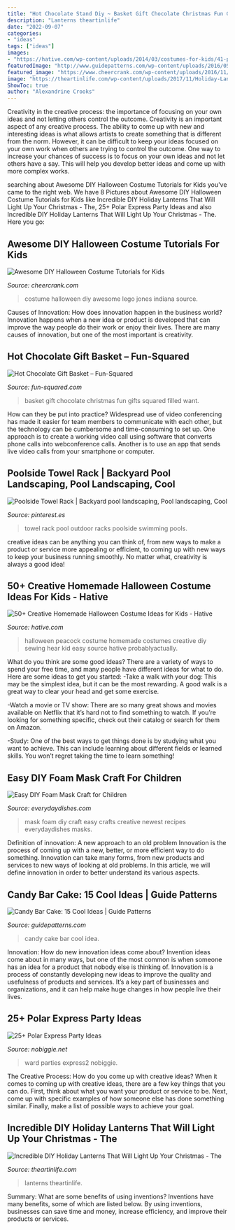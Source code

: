 ```yaml
---
title: "Hot Chocolate Stand Diy ~ Basket Gift Chocolate Christmas Fun Gifts Squared Filled Want"
description: "Lanterns theartinlife"
date: "2022-09-07"
categories:
- "ideas"
tags: ["ideas"]
images:
- "https://hative.com/wp-content/uploads/2014/03/costumes-for-kids/41-peacock-kid-costume-idea.jpg"
featuredImage: "http://www.guidepatterns.com/wp-content/uploads/2016/05/Candy-Bar-Cake-Ideas.jpg"
featured_image: "https://www.cheercrank.com/wp-content/uploads/2016/11/46-creative-homemade-halloween-costume.jpg"
image: "https://theartinlife.com/wp-content/uploads/2017/11/Holiday-Lanterns-6-The-ART-In-LIFE.jpg"
ShowToc: true
author: "Alexandrine Crooks"
---
```



Creativity in the creative process: the importance of focusing on your own ideas and not letting others control the outcome.
Creativity is an important aspect of any creative process. The ability to come up with new and interesting ideas is what allows artists to create something that is different from the norm. However, it can be difficult to keep your ideas focused on your own work when others are trying to control the outcome. One way to increase your chances of success is to focus on your own ideas and not let others have a say. This will help you develop better ideas and come up with more complex works.

	

		
searching about Awesome DIY Halloween Costume Tutorials for Kids you've came to the right web. We have 8 Pictures about Awesome DIY Halloween Costume Tutorials for Kids like Incredible DIY Holiday Lanterns That Will Light Up Your Christmas - The, 25+ Polar Express Party Ideas and also Incredible DIY Holiday Lanterns That Will Light Up Your Christmas - The. Here you go:
		
    
## Awesome DIY Halloween Costume Tutorials For Kids

<img loading=lazy src="https://www.cheercrank.com/wp-content/uploads/2016/11/46-creative-homemade-halloween-costume.jpg" onerror="this.onerror=null;this.src='https://tse1.mm.bing.net/th?id=OIP.Kb_7ADhaRIrBPQdDOOLdXAHaJ4&amp;pid=15.1';" alt="Awesome DIY Halloween Costume Tutorials for Kids">

_Source: cheercrank.com_

>costume halloween diy awesome lego jones indiana source. 

	

Causes of Innovation: How does innovation happen in the business world?
Innovation happens when a new idea or product is developed that can improve the way people do their work or enjoy their lives. There are many causes of innovation, but one of the most important is creativity.

    
## Hot Chocolate Gift Basket – Fun-Squared

<img loading=lazy src="http://fun-squared.com/wp-content/uploads/2016/10/HotChocolateGiftBasketIdeas-721x1024.jpg" onerror="this.onerror=null;this.src='https://tse4.mm.bing.net/th?id=OIP.Wrvj8DqNEz88LK3pnnQ4sgHaKh&amp;pid=15.1';" alt="Hot Chocolate Gift Basket – Fun-Squared">

_Source: fun-squared.com_

>basket gift chocolate christmas fun gifts squared filled want. 

	

How can they be put into practice?
Widespread use of video conferencing has made it easier for team members to communicate with each other, but the technology can be cumbersome and time-consuming to set up. One approach is to create a working video call using software that converts phone calls into webconference calls. Another is to use an app that sends live video calls from your smartphone or computer.

    
## Poolside Towel Rack | Backyard Pool Landscaping, Pool Landscaping, Cool

<img loading=lazy src="https://i.pinimg.com/736x/21/7e/24/217e246221d80ae2b4ee3230358235bf--towel-racks-outdoor-ideas.jpg" onerror="this.onerror=null;this.src='https://tse3.mm.bing.net/th?id=OIP.PqhCuNx60DU2hZ57FlnayAHaLI&amp;pid=15.1';" alt="Poolside Towel Rack | Backyard pool landscaping, Pool landscaping, Cool">

_Source: pinterest.es_

>towel rack pool outdoor racks poolside swimming pools. 

	

creative ideas can be anything you can think of, from new ways to make a product or service more appealing or efficient, to coming up with new ways to keep your business running smoothly. No matter what, creativity is always a good idea!

    
## 50+ Creative Homemade Halloween Costume Ideas For Kids - Hative

<img loading=lazy src="https://hative.com/wp-content/uploads/2014/03/costumes-for-kids/41-peacock-kid-costume-idea.jpg" onerror="this.onerror=null;this.src='https://tse2.mm.bing.net/th?id=OIP.2IHJ8w40XJ8z_8_69My0ggHaLH&amp;pid=15.1';" alt="50+ Creative Homemade Halloween Costume Ideas for Kids - Hative">

_Source: hative.com_

>halloween peacock costume homemade costumes creative diy sewing hear kid easy source hative probablyactually. 

	

What do you think are some good ideas?
There are a variety of ways to spend your free time, and many people have different ideas for what to do. Here are some ideas to get you started: 
-Take a walk with your dog: This may be the simplest idea, but it can be the most rewarding. A good walk is a great way to clear your head and get some exercise. 

-Watch a movie or TV show: There are so many great shows and movies available on Netflix that it’s hard not to find something to watch. If you’re looking for something specific, check out their catalog or search for them on Amazon. 

-Study: One of the best ways to get things done is by studying what you want to achieve. This can include learning about different fields or learned skills. You won’t regret taking the time to learn something!

    
## Easy DIY Foam Mask Craft For Children

<img loading=lazy src="https://everydaydishes.com/wp-content/uploads/2014/06/diy-foam-mask-everydaydishes_com-B1.jpg" onerror="this.onerror=null;this.src='https://tse2.mm.bing.net/th?id=OIP.__NbDP33YzRvwYku8EkfggHaLR&amp;pid=15.1';" alt="Easy DIY Foam Mask Craft for Children">

_Source: everydaydishes.com_

>mask foam diy craft easy crafts creative newest recipes everydaydishes masks. 

	

Definition of innovation: A new approach to an old problem
Innovation is the process of coming up with a new, better, or more efficient way to do something. Innovation can take many forms, from new products and services to new ways of looking at old problems. In this article, we will define innovation in order to better understand its various aspects.

    
## Candy Bar Cake: 15 Cool Ideas | Guide Patterns

<img loading=lazy src="http://www.guidepatterns.com/wp-content/uploads/2016/05/Candy-Bar-Cake-Ideas.jpg" onerror="this.onerror=null;this.src='https://tse4.mm.bing.net/th?id=OIP.f4O2fej27JUFG2MUPviolAAAAA&amp;pid=15.1';" alt="Candy Bar Cake: 15 Cool Ideas | Guide Patterns">

_Source: guidepatterns.com_

>candy cake bar cool idea. 

	

Innovation: How do new innovation ideas come about?
Invention ideas come about in many ways, but one of the most common is when someone has an idea for a product that nobody else is thinking of. Innovation is a process of constantly developing new ideas to improve the quality and usefulness of products and services. It’s a key part of businesses and organizations, and it can help make huge changes in how people live their lives.

    
## 25+ Polar Express Party Ideas

<img loading=lazy src="https://www.nobiggie.net/wp-content/uploads/2016/12/Train-Table.jpg" onerror="this.onerror=null;this.src='https://tse1.mm.bing.net/th?id=OIP.8ZwUSVfiChfunJADT6B5GwAAAA&amp;pid=15.1';" alt="25+ Polar Express Party Ideas">

_Source: nobiggie.net_

>ward parties express2 nobiggie. 

	

The Creative Process: How do you come up with creative ideas?
When it comes to coming up with creative ideas, there are a few key things that you can do. First, think about what you want your product or service to be. Next, come up with specific examples of how someone else has done something similar. Finally, make a list of possible ways to achieve your goal.

    
## Incredible DIY Holiday Lanterns That Will Light Up Your Christmas - The

<img loading=lazy src="https://theartinlife.com/wp-content/uploads/2017/11/Holiday-Lanterns-6-The-ART-In-LIFE.jpg" onerror="this.onerror=null;this.src='https://tse1.mm.bing.net/th?id=OIP.Oj240N8ujxtFjDqDI22OVwHaHa&amp;pid=15.1';" alt="Incredible DIY Holiday Lanterns That Will Light Up Your Christmas - The">

_Source: theartinlife.com_

>lanterns theartinlife. 

	

Summary: What are some benefits of using inventions?
Inventions have many benefits, some of which are listed below. By using inventions, businesses can save time and money, increase efficiency, and improve their products or services.

